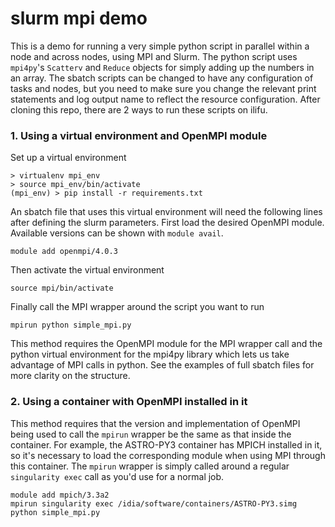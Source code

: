# slurm mpi demo

This is a demo for running a very simple python script in parallel within a node and across nodes, using MPI and Slurm. The python script uses `mpi4py`'s `Scatterv` and `Reduce` objects for simply adding up the numbers in an array. The sbatch scripts can be changed to have any configuration of tasks and nodes, but you need to make sure you change the relevant print statements and log output name to reflect the resource configuration. After cloning this repo, there are 2 ways to run these scripts on ilifu. 

### 1. Using a virtual environment and OpenMPI module
Set up a virtual environment
```
> virtualenv mpi_env
> source mpi_env/bin/activate
(mpi_env) > pip install -r requirements.txt
```
An sbatch file that uses this virtual environment will need the following lines after defining the slurm parameters. First load the desired OpenMPI module. Available versions can be shown with `module avail`.
```
module add openmpi/4.0.3
```
Then activate the virtual environment
```
source mpi/bin/activate
```
Finally call the MPI wrapper around the script you want to run
```
mpirun python simple_mpi.py
```
This method requires the OpenMPI module for the MPI wrapper call and the python virtual environment for the mpi4py library which lets us take advantage of MPI calls in python. See the examples of full sbatch files for more clarity on the structure.

### 2. Using a container with OpenMPI installed in it
This method requires that the version and implementation of OpenMPI being used to call the `mpirun` wrapper be the same as that inside the container. For example, the ASTRO-PY3 container has MPICH installed in it, so it's necessary to load the corresponding module when using MPI through this container. The `mpirun` wrapper is simply called around a regular `singularity exec` call as you'd use for a normal job.
```
module add mpich/3.3a2
mpirun singularity exec /idia/software/containers/ASTRO-PY3.simg python simple_mpi.py
```
